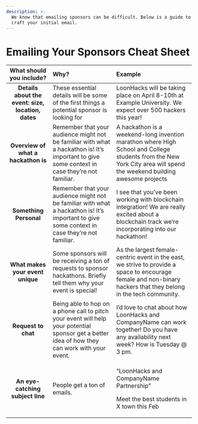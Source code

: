 ```yaml
---
description: >-
  We know that emailing sponsors can be difficult. Below is a guide to help
  craft your initial email.
---
```


# Emailing Your Sponsors Cheat Sheet



<table>
  <thead>
    <tr>
      <th style="text-align:center"><b>What should you include? </b>
      </th>
      <th style="text-align:left"><b>Why? </b>
      </th>
      <th style="text-align:left"><b>Example</b>
      </th>
    </tr>
  </thead>
  <tbody>
    <tr>
      <td style="text-align:center"><b>Details about the event: size, location, dates<br /></b>
      </td>
      <td style="text-align:left">These essential details will be some of the first things a potential sponsor
        is looking for</td>
      <td style="text-align:left">LoonHacks will be taking place on April 8-10th at Example University.
        We expect over 500 hackers this year!</td>
    </tr>
    <tr>
      <td style="text-align:center"><b>Overview of what a hackathon is </b>
      </td>
      <td style="text-align:left">Remember that your audience might not be familiar with what a hackathon
        is! It&#x2019;s important to give some context in case they&#x2019;re not
        familiar.</td>
      <td style="text-align:left">A hackathon is a weekend-long invention marathon where High School and
        College students from the New York City area will spend the weekend building
        awesome projects</td>
    </tr>
    <tr>
      <td style="text-align:center"><b>Something Personal </b>
      </td>
      <td style="text-align:left">Remember that your audience might not be familiar with what a hackathon
        is! It&#x2019;s important to give some context in case they&#x2019;re not
        familiar.</td>
      <td style="text-align:left">I see that you&#x2019;ve been working with blockchain integration! We
        are really excited about a blockchain track we&#x2019;re incorporating
        into our hackathon!</td>
    </tr>
    <tr>
      <td style="text-align:center"><b>What makes your event unique</b>
      </td>
      <td style="text-align:left">Some sponsors will be receiving a ton of requests to sponsor hackathons.
        Briefly tell them why your event is special!</td>
      <td style="text-align:left">As the largest female-centric event in the east, we strive to provide
        a space to encourage female and non-binary hackers that they belong in
        the tech community.</td>
    </tr>
    <tr>
      <td style="text-align:center"><b>Request to chat </b>
      </td>
      <td style="text-align:left">Being able to hop on a phone call to pitch your event will help your potential
        sponsor get a better idea of how they can work with your event.</td>
      <td
      style="text-align:left">I&#x2019;d love to chat about how LoonHacks and CompanyName can work together!
        Do you have any availability next week? How is Tuesday @ 3 pm.</td>
    </tr>
    <tr>
      <td style="text-align:center"><b>An eye-catching subject line</b>
      </td>
      <td style="text-align:left">People get a ton of emails.</td>
      <td style="text-align:left">
        <p>&#x201C;LoonHacks and CompanyName Partnership&#x201D;
          <br />
        </p>
        <p>Meet the best students in X town this Feb
          <br />
        </p>
      </td>
    </tr>
  </tbody>
</table>

